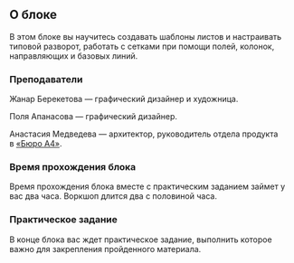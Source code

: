 ## О блоке

В этом блоке вы научитесь создавать шаблоны листов и настраивать типовой разворот, работать с сетками при помощи полей, колонок, направляющих и базовых линий.

### Преподаватели

Жанар Берекетова — графический дизайнер и художница.

Поля Апанасова — графический дизайнер.

Анастасия Медведева — архитектор, руководитель отдела продукта в [«Бюро А4»](https://a4arch.ru).

### Время прохождения блока

Время прохождения блока вместе с практическим заданием займет у вас два часа. Воркшоп длится два с половиной часа. 

### Практическое задание

В конце блока вас ждет практическое задание, выполнить которое важно для закрепления пройденного материала. 